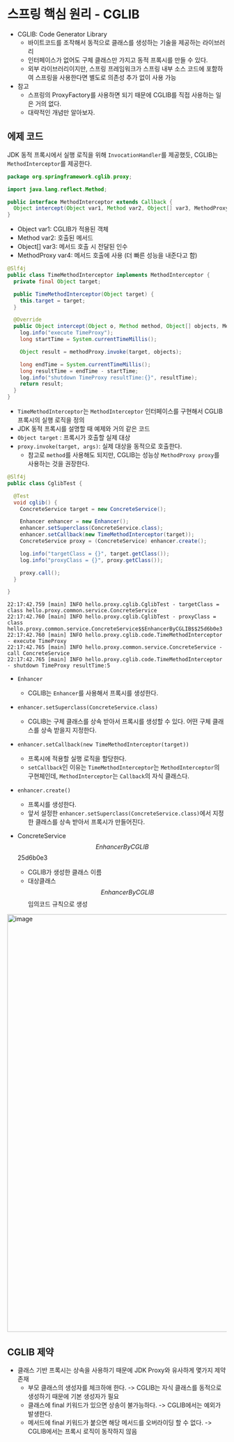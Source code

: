 # 스프링 핵심 원리 - CGLIB
- CGLIB: Code Generator Library
  - 바이트코드를 조작해서 동적으로 클래스를 생성하는 기술을 제공하는 라이브러리
  - 인터페이스가 없어도 구체 클래스만 가지고 동적 프록시를 만들 수 있다.
  - 외부 라이브러리이지만, 스프링 프레임워크가 스프링 내부 소스 코드에 포함하여 스프링을 사용한다면 별도로 의존성 추가 없이 사용 가능
- 참고
  - 스프링의 ProxyFactory를 사용하면 되기 때문에 CGLIB를 직접 사용하는 일은 거의 없다.
  - 대략적인 개념만 알아보자.

## 에제 코드
JDK 동적 프록시에서 실행 로직을 위해 `InvocationHandler`를 제공했듯, CGLIB는 `MethodInterceptor`를 제공한다.
~~~java
package org.springframework.cglib.proxy;

import java.lang.reflect.Method;

public interface MethodInterceptor extends Callback {
  Object intercept(Object var1, Method var2, Object[] var3, MethodProxy var4) throws Throwable;
}
~~~
- Object var1: CGLIB가 적용된 객체
- Method var2: 호출된 메서드
- Object[] var3: 메서드 호출 시 전달된 인수
- MethodProxy var4: 메서드 호출에 사용 (더 빠른 성능을 내준다고 함)

~~~java
@Slf4j
public class TimeMethodInterceptor implements MethodInterceptor {
  private final Object target;

  public TimeMethodInterceptor(Object target) {
    this.target = target;
  }

  @Override
  public Object intercept(Object o, Method method, Object[] objects, MethodProxy methodProxy) throws Throwable {
    log.info("execute TimeProxy");
    long startTime = System.currentTimeMillis();

    Object result = methodProxy.invoke(target, objects);

    long endTime = System.currentTimeMillis();
    long resultTime = endTime - startTime;
    log.info("shutdown TimeProxy resultTime:{}", resultTime);
    return result;
  }
}
~~~
- `TimeMethodInterceptor`는 `MethodInterceptor` 인터페이스를 구현해서 CGLIB 프록시의 실행 로직을 정의
- JDK 동적 프록시를 설명할 때 예제와 거의 같은 코드
- `Object target` : 프록시가 호출할 실제 대상
- `proxy.invoke(target, args)`: 실제 대상을 동적으로 호출한다.
  - 참고로 `method`를 사용해도 되지만, CGLIB는 성능상 `MethodProxy proxy`를 사용하는 것을 권장한다.

~~~java
@Slf4j
public class CglibTest {

  @Test
  void cglib() {
    ConcreteService target = new ConcreteService();

    Enhancer enhancer = new Enhancer();
    enhancer.setSuperclass(ConcreteService.class);
    enhancer.setCallback(new TimeMethodInterceptor(target));
    ConcreteService proxy = (ConcreteService) enhancer.create();

    log.info("targetClass = {}", target.getClass());
    log.info("proxyClass = {}", proxy.getClass());

    proxy.call();
  }

}
~~~

~~~
22:17:42.759 [main] INFO hello.proxy.cglib.CglibTest - targetClass = class hello.proxy.common.service.ConcreteService
22:17:42.760 [main] INFO hello.proxy.cglib.CglibTest - proxyClass = class hello.proxy.common.service.ConcreteService$$EnhancerByCGLIB$$25d6b0e3
22:17:42.760 [main] INFO hello.proxy.cglib.code.TimeMethodInterceptor - execute TimeProxy
22:17:42.765 [main] INFO hello.proxy.common.service.ConcreteService - call ConcreteService
22:17:42.765 [main] INFO hello.proxy.cglib.code.TimeMethodInterceptor - shutdown TimeProxy resultTime:5
~~~

- `Enhancer`
  - CGLIB는 `Enhancer`를 사용해서 프록시를 생성한다.
- `enhancer.setSuperclass(ConcreteService.class)`
  - CGLIB는 구체 클래스를 상속 받아서 프록시를 생성할 수 있다. 어떤 구체 클래스를 상속 받을지 지정한다.
- `enhancer.setCallback(new TimeMethodInterceptor(target))`
  - 프록시에 적용할 실행 로직을 할당한다.
  - `setCallback`인 이유는 `TimeMethodInterceptor`는 `MethodInterceptor`의 구현체인데, `MethodInterceptor`는 `Callback`의 자식 클래스다.
- `enhancer.create()`
  - 프록시를 생성한다. 
  - 앞서 설정한 `enhancer.setSuperclass(ConcreteService.class)`에서 지정한 클래스를 상속 받아서 프록시가 만들어진다.

- ConcreteService$$EnhancerByCGLIB$$25d6b0e3
  - CGLIB가 생성한 클래스 이름
  - 대상클래스$$EnhancerByCGLIB$$임의코드 규칙으로 생성

<img width="956" alt="image" src="https://github.com/user-attachments/assets/3a15d766-a743-419a-ac00-eb875fd35868">

## CGLIB 제약
- 클래스 기반 프록시는 상속을 사용하기 때문에 JDK Proxy와 유사하게 몇가지 제약 존재
  - 부모 클래스의 생성자를 체크하애 한다. -> CGLIB는 자식 클래스를 동적으로 생성하기 때문에 기본 생성자가 필요
  - 클래스에 final 키워드가 있으면 상송이 불가능하다. -> CGLIB에서는 예외가 발생한다.
  - 메서드에 final 키워드가 붙으면 해당 메서드를 오버라이딩 할 수 없다. -> CGLIB에서는 프록시 로직이 동작하지 않음